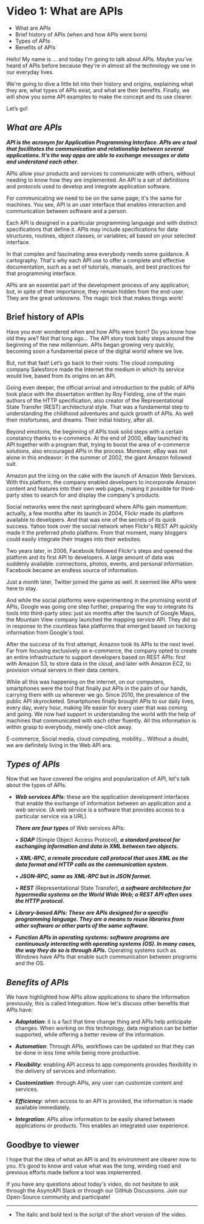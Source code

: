 # Video 1: What are APIs

- What are APIs
- Brief history of APIs (when and how APIs were born)
- Types of APIs
- Benefits of APIs

Hello! My name is … and today I'm going to talk about APIs. Maybe you've heard of APIs before because they're in almost all the technology we use in our everyday lives.

We're going to dive a little bit into their history and origins, explaining what they are, what types of APIs exist, and what are their benefits. Finally, we will show you some API examples to make the concept and its use clearer.

Let’s go!

## ***What are APIs***

***API is the acronym for Application Programming Interface. APIs are a tool that facilitates the communication and relationship between several applications. It’s the way apps are able to exchange messages or data and understand each other.***

APIs allow your products and services to communicate with others, without needing to know how they are implemented. An API is a set of definitions and protocols used to develop and integrate application software.

For communicating we need to be on the same page; it's the same for machines. You see, API is an user interface that enables interaction and communication between software and a person.

Each API is designed in a particular programming language and with distinct specifications that define it. APIs may include specifications for data structures, routines, object classes, or variables; all based on your selected interface.  

In that complex and fascinating area everybody needs some guidance. A cartography. That's why each API use to offer a complete and effective documentation, such as a set of tutorials, manuals, and best practices for that programming interface.

APIs are an essential part of the development process of any application, but, in spite of their importance, they remain hidden from the end-user. They are the great unknowns. The magic trick that makes things work!

## Brief history of APIs

Have you ever wondered when and how APIs were born? Do you know how old they are? Not that long ago... The API story took baby steps around the beginning of the new millennium. APIs began growing very quickly, becoming soon a fundamental piece of the digital world where we live. 

But, not that fast! Let’s go back to their roots: The cloud computing company Salesforce made the Internet the medium in which its service would live, based from its origins on an API. 

Going even deeper, the official arrival and introduction to the public of APIs took place with the dissertation written by Roy Fielding, one of the main authors of the HTTP specification, also creator of the Representational State Transfer (REST) architectural style. That was a fundamental step to understanding the childhood adventures and quick growth of APIs. As well their misfortunes, and dreams. Their initial history, after all.

Beyond emotions, the beginning of APIs took solid steps with a certain constancy thanks to e-commerce. At the end of 2000, eBay launched its API together with a program that, trying to boost the area of e-commerce solutions, also encouraged APIs in the process. Moreover, eBay was not alone in this endeavor: in the summer of 2002, the giant Amazon followed suit.

Amazon put the icing on the cake with the launch of Amazon Web Services. With this platform, the company enabled developers to incorporate Amazon content and features into their own web pages, making it possible for third-party sites to search for and display the company's products.

Social networks were the next springboard where APIs gain momentum: actually, a few months after its launch in 2004, Flickr made its platform available to developers. And that was one of the secrets of its quick success. Yahoo took over the social network when Flickr's REST API quickly made it the preferred photo platform. From that moment, many bloggers could easily integrate their images into their websites.

Two years later, in 2006, Facebook followed Flickr's steps and opened the platform and its first API to developers. A large amount of data was suddenly available: connections, photos, events, and personal information. Facebook became an endless source of information.

Just a month later, Twitter joined the game as well. It seemed like APIs were here to stay.

And while the social platforms were experimenting in the promising world of APIs, Google was going one step further, preparing the way to integrate its tools into third-party sites: just six months after the launch of Google Maps, the Mountain View company launched the mapping service API. They did so in response to the countless fake platforms that emerged based on hacking information from Google's tool.

After the success of its first attempt, Amazon took its APIs to the next level. Far from focusing exclusively on e-commerce, the company opted to create an entire infrastructure to support developers based on REST APIs: first with Amazon S3, to store data in the cloud, and later with Amazon EC2, to provision virtual servers in their data centers.

While all this was happening on the internet, on our computers, smartphones were the tool that finally put APIs in the palm of our hands, carrying them with us wherever we go. Since 2010, the prevalence of the public API skyrocketed. Smartphones finally brought APIs to our daily lives, every day, every hour, making life easier for every user that was coming and going. We now had support in understanding the world with the help of machines that communicated with each other fluently. All this information is within grasp to everybody, merely one-click away. 

E-commerce, Social media, cloud computing, mobility… Without a doubt, we are definitely living in the Web API era.

## ***Types of APIs***

Now that we have covered the origins and popularization of API, let's talk about the types of APIs.

- ***Web services APIs***: these are the application development interfaces that enable the exchange of information between an application and a web service. (A web service is a software that provides access to a particular service via a URL). 

    ***There are four types*** of Web services APIs:

    •	***SOAP*** (Simple Object Access Protocol), ***a standard protocol for exchanging information and data in XML between two objects.***

    •	***XML-RPC, a remote procedure call protocol that uses XML as the data format and HTTP calls as the communication system.***

    •	***JSON-RPC, same as XML-RPC but in JSON format.***

    •	***REST*** (Representational State Transfer), ***a software architecture for hypermedia systems on the World Wide Web; a REST API often uses the HTTP protocol.***

- ***Library-based APIs: These are APIs designed for a specific programming language. They are a means to reuse libraries from other software or other parts of the same software.***

- ***Function APIs in operating systems: software programs are continuously interacting with operating systems (OS). In many cases, the way they do so is through APIs.*** Operating systems such as Windows have APIs that enable such communication between programs and the OS.

## ***Benefits of APIs***

We have highlighted how APIs allow applications to share the information previously, this is called Integration. Now let's discuss other benefits that APIs have:

- ***Adaptation***: it is a fact that time change thing and APIs help anticipate changes. When working on this technology, data migration can be better supported, while offering a better review of the information. 

- ***Automation***: Through APIs, workflows can be updated so that they can be done in less time while being more productive.

- ***Flexibility***: enabling API access to app components provides flexibility in the delivery of services and information.  

- ***Customization***: through APIs, any user can customize content and services.

- ***Efficiency***: when access to an API is provided, the information is made available immediately. 

- ***Integration***: APIs allow information to be easily shared between applications or products. This enables an integrated user experience.

## Goodbye to viewer

I hope that the idea of what an API is and its environment are clearer now to you. It’s good to know and value what was the long, winding road and previous efforts made before a tool was implemented. 

If you have any questions about today's video, do not hesitate to ask through the AsyncAPI Slack or through our GitHub Discussions. Join our Open-Source community and participate! 

---
* The italic and bold text is the script of the short version of the video.
